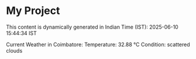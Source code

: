 # My Project

This content is dynamically generated in Indian Time (IST): 2025-06-10 15:44:34 IST


Current Weather in Coimbatore:
Temperature: 32.88 °C
Condition: scattered clouds
